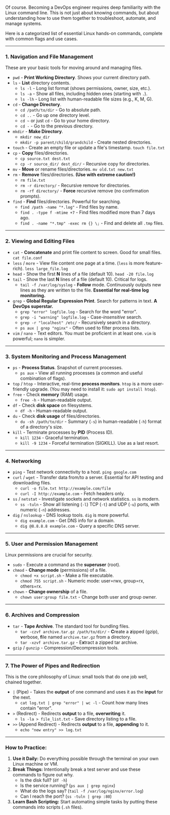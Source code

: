 Of course. Becoming a DevOps engineer requires deep familiarity with the Linux command line. This is not just about knowing commands, but about understanding how to use them together to troubleshoot, automate, and manage systems.

Here is a categorized list of essential Linux hands-on commands, complete with common flags and use cases.

---

### **1. Navigation and File Management**

These are your basic tools for moving around and managing files.

*   `pwd` - **Print Working Directory**. Shows your current directory path.
*   `ls` - **List** directory contents.
    *   `ls -l` - Long list format (shows permissions, owner, size, etc.).
    *   `ls -a` - Show all files, including hidden ones (starting with `.`).
    *   `ls -lh` - Long list with human-readable file sizes (e.g., K, M, G).
*   `cd` - **Change Directory**.
    *   `cd /path/to/dir` - Go to absolute path.
    *   `cd ..` - Go up one directory level.
    *   `cd ~` or just `cd` - Go to your home directory.
    *   `cd -` - Go to the previous directory.
*   `mkdir` - **Make Directory**.
    *   `mkdir new_dir`
    *   `mkdir -p parent/child/grandchild` - Create nested directories.
*   `touch` - Create an empty file or update a file's timestamp. `touch file.txt`
*   `cp` - **Copy** files/directories.
    *   `cp source.txt dest.txt`
    *   `cp -r source_dir/ dest_dir/` - Recursive copy for directories.
*   `mv` - **Move** or rename files/directories. `mv old.txt new.txt`
*   `rm` - **Remove** files/directories. **(Use with extreme caution!)**
    *   `rm file.txt`
    *   `rm -r directory/` - Recursive remove for directories.
    *   `rm -rf directory/` - **Force** recursive remove (no confirmation prompts).
*   `find` - **Find** files/directories. Powerful for searching.
    *   `find /path -name "*.log"` - Find files by name.
    *   `find . -type f -mtime +7` - Find files modified more than 7 days ago.
    *   `find . -name "*.tmp" -exec rm {} \;` - Find and delete all `.tmp` files.

---

### **2. Viewing and Editing Files**

*   `cat` - **Concatenate** and print file content to screen. Good for small files. `cat file.conf`
*   `less` / `more` - View file content one page at a time. (`less` is more feature-rich). `less large_file.log`
*   `head` - Show the first **N** lines of a file (default 10). `head -20 file.log`
*   `tail` - Show the last **N** lines of a file (default 10). Critical for logs.
    *   `tail -f /var/log/syslog` - **Follow** mode. Continuously outputs new lines as they are written to the file. **Essential for real-time log monitoring.**
*   `grep` - **Global Regular Expression Print**. Search for patterns in text. **A DevOps superstar.**
    *   `grep "error" logfile.log` - Search for the word "error".
    *   `grep -i "warning" logfile.log` - Case-*insensitive* search.
    *   `grep -r "localhost" /etc/` - Recursively search in a directory.
    *   `ps aux | grep "nginx"` - Often used to filter process lists.
*   `vim` / `nano` - Text editors. You must be proficient in at least one. `vim` is powerful; `nano` is simpler.

---

### **3. System Monitoring and Process Management**

*   `ps` - **Process Status**. Snapshot of current processes.
    *   `ps aux` - View all running processes (a common and useful combination of flags).
*   `top` / `htop` - Interactive, real-time **process monitors**. `htop` is a more user-friendly upgrade. (You may need to install it: `sudo apt install htop`).
*   `free` - Check **memory** (RAM) usage.
    *   `free -h` - Human-readable output.
*   `df` - Check **disk space** on filesystems.
    *   `df -h` - Human-readable output.
*   `du` - Check **disk usage** of files/directories.
    *   `du -sh /path/to/dir` - Summary (`-s`) in human-readable (`-h`) format of a directory's size.
*   `kill` - Terminate processes by **PID** (Process ID).
    *   `kill 1234` - Graceful termination.
    *   `kill -9 1234` - Forceful termination (SIGKILL). Use as a last resort.

---

### **4. Networking**

*   `ping` - Test network connectivity to a host. `ping google.com`
*   `curl` / `wget` - Transfer data from/to a server. Essential for API testing and downloading files.
    *   `curl -o file.txt http://example.com/file`
    *   `curl -I http://example.com` - Fetch headers only.
*   `ss` / `netstat` - Investigate sockets and network statistics. `ss` is modern.
    *   `ss -tuln` - Show all listening (`-l`) TCP (`-t`) and UDP (`-u`) ports, with numeric (`-n`) addresses.
*   `dig` / `nslookup` - DNS lookup tools. `dig` is more powerful.
    *   `dig example.com` - Get DNS info for a domain.
    *   `dig @8.8.8.8 example.com` - Query a specific DNS server.

---

### **5. User and Permission Management**

Linux permissions are crucial for security.

*   `sudo` - Execute a command as the **superuser** (root).
*   `chmod` - **Change mode** (permissions) of a file.
    *   `chmod +x script.sh` - Make a file executable.
    *   `chmod 755 script.sh` - Numeric mode: user=rwx, group=rx, others=rx.
*   `chown` - **Change ownership** of a file.
    *   `chown user:group file.txt` - Change both user and group owner.

---

### **6. Archives and Compression**

*   `tar` - **Tape Archive**. The standard tool for bundling files.
    *   `tar -czvf archive.tar.gz /path/to/dir/` - **C**reate a **z**ipped (gzip), **v**erbose, **f**ile named `archive.tar.gz` from a directory.
    *   `tar -xzvf archive.tar.gz` - E**x**tract a zipped tar archive.
*   `gzip` / `gunzip` - Compression/Decompression tools.

---

### **7. The Power of Pipes and Redirection**

This is the core philosophy of Linux: small tools that do one job well, chained together.

*   `|` (Pipe) - Takes the **output** of one command and uses it as the **input** for the next.
    *   `cat log.txt | grep "error" | wc -l` - Count how many lines contain "error".
*   `>` (Redirect) - Redirects **output** to a file, **overwriting** it.
    *   `ls -la > file_list.txt` - Save directory listing to a file.
*   `>>` (Append Redirect) - Redirects **output** to a file, **appending** to it.
    *   `echo "new entry" >> log.txt`

---

### **How to Practice:**

1.  **Use it Daily:** Do everything possible through the terminal on your own Linux machine or VM.
2.  **Break Things:** Intentionally break a test server and use these commands to figure out why.
    *   Is the disk full? (`df -h`)
    *   Is the service running? (`ps aux | grep nginx`)
    *   What do the logs say? (`tail -f /var/log/nginx/error.log`)
    *   Can I reach the port? (`ss -tuln | grep :80`)
3.  **Learn Bash Scripting:** Start automating simple tasks by putting these commands into scripts (`.sh` files).